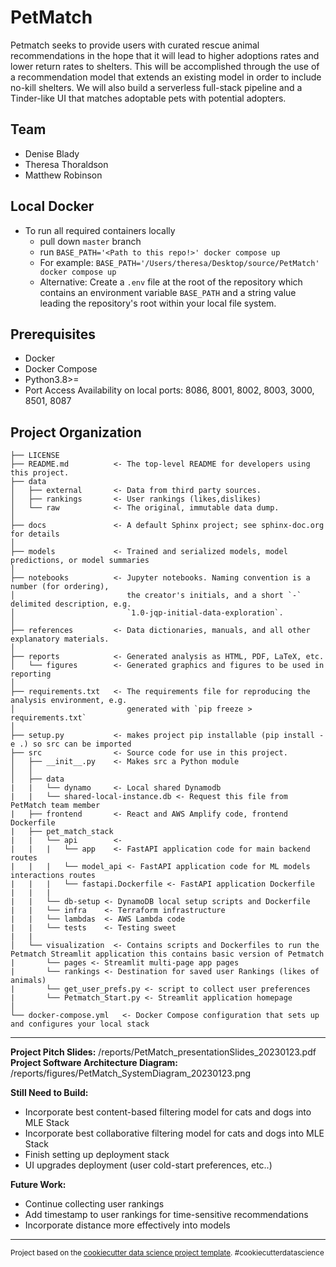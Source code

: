 PetMatch
==============================

Petmatch seeks to provide users with curated rescue animal recommendations in the hope that it will 
lead to higher adoptions rates and lower return rates to shelters. This will be accomplished through
the use of a recommendation model that extends an existing model in order to include no-kill shelters.
We will also build a serverless full-stack pipeline and a Tinder-like UI that matches adoptable pets
with potential adopters.

Team
------------
* Denise Blady  
* Theresa Thoraldson  
* Matthew Robinson  

Local Docker
------------
- To run all required containers locally
  - pull down `master` branch
  - run `BASE_PATH='<Path to this repo!>' docker compose up`
  - For example: `BASE_PATH='/Users/theresa/Desktop/source/PetMatch' docker compose up`
  - Alternative: Create a `.env` file at the root of the repository which contains an environment variable `BASE_PATH` and a string value leading the repository's root within your local file system.

Prerequisites
------------
- Docker
- Docker Compose
- Python3.8>=
- Port Access Availability on local ports: 8086, 8001, 8002, 8003, 3000, 8501, 8087

Project Organization
------------

    ├── LICENSE
    ├── README.md          <- The top-level README for developers using this project.
    ├── data
    │   ├── external       <- Data from third party sources.
    │   ├── rankings       <- User rankings (likes,dislikes)
    │   └── raw            <- The original, immutable data dump.
    │
    ├── docs               <- A default Sphinx project; see sphinx-doc.org for details
    │
    ├── models             <- Trained and serialized models, model predictions, or model summaries
    │
    ├── notebooks          <- Jupyter notebooks. Naming convention is a number (for ordering),
    │                         the creator's initials, and a short `-` delimited description, e.g.
    │                         `1.0-jqp-initial-data-exploration`.
    │
    ├── references         <- Data dictionaries, manuals, and all other explanatory materials.
    │
    ├── reports            <- Generated analysis as HTML, PDF, LaTeX, etc.
    │   └── figures        <- Generated graphics and figures to be used in reporting
    │
    ├── requirements.txt   <- The requirements file for reproducing the analysis environment, e.g.
    │                         generated with `pip freeze > requirements.txt`
    │
    ├── setup.py           <- makes project pip installable (pip install -e .) so src can be imported
    ├── src                <- Source code for use in this project.
    │   ├── __init__.py    <- Makes src a Python module
    │   │
    │   ├── data           
    |   |   └── dynamo     <- Local shared Dynamodb
    |   |   └── shared-local-instance.db <- Request this file from PetMatch team member
    |   ├── frontend       <- React and AWS Amplify code, frontend Dockerfile
    |   ├── pet_match_stack
    |   |   └── api        <- 
    |   |   |   └── app    <- FastAPI application code for main backend routes
    |   |   |   └── model_api <- FastAPI application code for ML models interactions routes
    |   |   |   └── fastapi.Dockerfile <- FastAPI application Dockerfile
    |   |   |
    |   |   └── db-setup <- DynamoDB local setup scripts and Dockerfile
    |   |   └── infra    <- Terraform infrastructure
    |   |   └── lambdas  <- AWS Lambda code 
    |   |   └── tests    <- Testing sweet
    |   | 
    │   └── visualization  <- Contains scripts and Dockerfiles to run the Petmatch Streamlit application this contains basic version of Petmatch
    |       └── pages <- Streamlit multi-page app pages
    |       └── rankings <- Destination for saved user Rankings (likes of animals)
    |       └── get_user_prefs.py <- script to collect user preferences
    |       └── Petmatch_Start.py <- Streamlit application homepage 
    │
    └── docker-compose.yml   <- Docker Compose configuration that sets up and configures your local stack

--------
**Project Pitch Slides:** /reports/PetMatch_presentationSlides_20230123.pdf  
**Project Software Architecture Diagram:** /reports/figures/PetMatch_SystemDiagram_20230123.png  

**Still Need to Build:**  
* Incorporate best content-based filtering model for cats and dogs into MLE Stack  
* Incorporate best collaborative filtering model for cats and dogs into MLE Stack  
* Finish setting up deployment stack  
* UI upgrades deployment (user cold-start preferences, etc..)    

**Future Work:**  
* Continue collecting user rankings  
* Add timestamp to user rankings for time-sensitive recommendations  
* Incorporate distance more effectively into models  
--------

<p><small>Project based on the <a target="_blank" href="https://drivendata.github.io/cookiecutter-data-science/">cookiecutter data science project template</a>. #cookiecutterdatascience</small></p>
